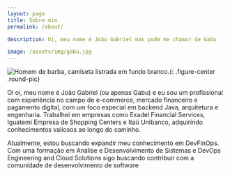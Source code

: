 ```yaml
---
layout: page
title: Sobre mim
permalink: /about/

description: Oi, meu nome é João Gabriel mas pode me chamar de Gabu

image: /assets/img/gabu.jpg
---
```


![Homem de barba, camiseta listrada em fundo branco.]({{page.image}}){: .figure-center .round-pic}

Oi oi, meu nome é João Gabriel (ou apenas Gabu) e eu sou um profissional com experiência no campo de e-commerce, mercado financeiro e pagamento digital, com um foco especial em backend Java, arquitetura e engenharia. Trabalhei em empresas como Exadel Financial Services, Iguatemi Empresa de Shopping Centers e Itaú Unibanco, adquirindo conhecimentos valiosos ao longo do caminho.

Atualmente, estou buscando expandir meu conhecimento em DevFinOps. Com uma formação em Análise e Desenvolvimento de Sistemas e DevOps Engineering and Cloud Solutions sigo buscando contribuir com a comunidade de desenvolvimento de software